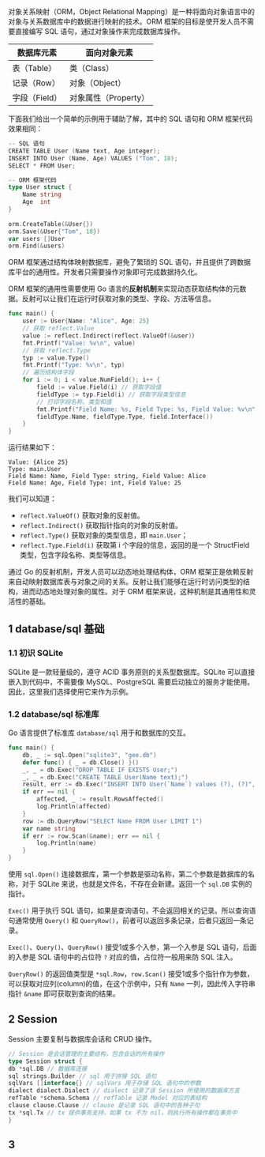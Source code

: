 对象关系映射（ORM，Object Relational Mapping）是一种将面向对象语言中的对象与关系数据库中的数据进行映射的技术。ORM 框架的目标是使开发人员不需要直接编写 SQL 语句，通过对象操作来完成数据库操作。

| 数据库元素     | 面向对象元素         |
| --------- | -------------- |
| 表（Table）  | 类（Class）       |
| 记录（Row）   | 对象（Object）     |
| 字段（Field） | 对象属性（Property） |

下面我们给出一个简单的示例用于辅助了解，其中的 SQL 语句和 ORM 框架代码效果相同：

```go
-- SQL 语句
CREATE TABLE User (Name text, Age integer);  
INSERT INTO User (Name, Age) VALUES ("Tom", 18);  
SELECT * FROM User;

-- ORM 框架代码
type User struct {  
    Name string  
    Age  int  
}  
  
orm.CreateTable(&User{})  
orm.Save(&User{"Tom", 18})  
var users []User  
orm.Find(&users)
```

ORM 框架通过结构体映射数据库，避免了繁琐的 SQL 语句，并且提供了跨数据库平台的通用性。开发者只需要操作对象即可完成数据持久化。

ORM 框架的通用性需要使用 Go 语言的**反射机制**来实现动态获取结构体的元数据。反射可以让我们在运行时获取对象的类型、字段、方法等信息。

```go
func main() {
    user := User{Name: "Alice", Age: 25}
    // 获取 reflect.Value
    value := reflect.Indirect(reflect.ValueOf(&user)）
    fmt.Printf("Value: %v\n", value)
    // 获取 reflect.Type
    typ := value.Type()
    fmt.Printf("Type: %v\n", typ)
    // 遍历结构体字段
    for i := 0; i < value.NumField(); i++ {
        field := value.Field(i) // 获取字段值
        fieldType := typ.Field(i) // 获取字段类型信息
        // 打印字段名称、类型和值
        fmt.Printf("Field Name: %s, Field Type: %s, Field Value: %v\n",
        fieldType.Name, fieldType.Type, field.Interface())
    }
}
```

运行结果如下：

```
Value: {Alice 25}
Type: main.User
Field Name: Name, Field Type: string, Field Value: Alice
Field Name: Age, Field Type: int, Field Value: 25
```

我们可以知道：
- `reflect.ValueOf()` 获取对象的反射值。
- `reflect.Indirect()` 获取指针指向的对象的反射值。
- `reflect.Type()` 获取对象的类型信息，即 `main.User`；
- `reflect.Type.Field(i)` 获取第 i 个字段的信息，返回的是一个 StructField 类型，包含字段名称、类型等信息。

通过 Go 的反射机制，开发人员可以动态地处理结构体，ORM 框架正是依赖反射来自动映射数据库表与对象之间的关系。反射让我们能够在运行时访问类型的结构，进而动态地处理对象的属性。对于 ORM 框架来说，这种机制是其通用性和灵活性的基础。

## 1 database/sql 基础

### 1.1 初识 SQLite

SQLite 是一款轻量级的，遵守 ACID 事务原则的关系型数据库。SQLite 可以直接嵌入到代码中，不需要像 MySQL、PostgreSQL 需要启动独立的服务才能使用。因此，这里我们选择使用它来作为示例。

### 1.2 database/sql 标准库

Go 语言提供了标准库 `database/sql` 用于和数据库的交互。

```go
func main() {
    db, _ := sql.Open("sqlite3", "gee.db")
    defer func() { _ = db.Close() }()
    _, _ = db.Exec("DROP TABLE IF EXISTS User;")
    _, _ = db.Exec("CREATE TABLE User(Name text);")
    result, err := db.Exec("INSERT INTO User(`Name`) values (?), (?)", "Tom", "Sam")
    if err == nil {
        affected, _ := result.RowsAffected()
        log.Println(affected)
    }
    row := db.QueryRow("SELECT Name FROM User LIMIT 1")
    var name string
    if err := row.Scan(&name); err == nil {
        log.Println(name)
    }
}
```

使用 `sql.Open()` 连接数据库，第一个参数是驱动名称，第二个参数是数据库的名称，对于 SQLite 来说，也就是文件名，不存在会新建。返回一个 `sql.DB` 实例的指针。

`Exec()` 用于执行 SQL 语句，如果是查询语句，不会返回相关的记录。所以查询语句通常使用 `Query()` 和 `QueryRow()`，前者可以返回多条记录，后者只返回一条记录。

`Exec()`、`Query()`、`QueryRow()` 接受1或多个入参，第一个入参是 SQL 语句，后面的入参是 SQL 语句中的占位符 `?` 对应的值，占位符一般用来防 SQL 注入。

`QueryRow()` 的返回值类型是 `*sql.Row`，`row.Scan()` 接受1或多个指针作为参数，可以获取对应列(column)的值，在这个示例中，只有 `Name` 一列，因此传入字符串指针 `&name` 即可获取到查询的结果。

## 2 Session

Session 主要复制与数据库会话和 CRUD 操作。

```go
// Session 是会话管理的主要结构，包含会话的所有操作
type Session struct {
db *sql.DB // 数据库连接
sql strings.Builder // sql 用于拼接 SQL 语句
sqlVars []interface{} // sqlVars 用于存储 SQL 语句中的参数
dialect dialect.Dialect // dialect 记录了该 Session 所使用的数据库方言
refTable *schema.Schema // refTable 记录 Model 对应的表结构
clause clause.Clause // clause 是记录 SQL 语句中的各种子句
tx *sql.Tx // tx 提供事务支持，如果 tx 不为 nil，则执行所有操作都在事务中
}
```

## 3 